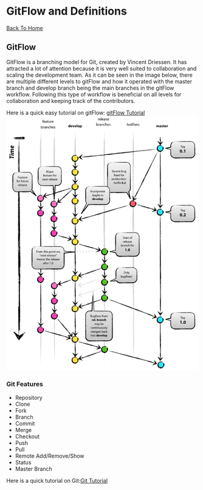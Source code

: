 # GitFlow and Definitions
[Back To Home](https://github.com/cjl72/MiniProject_1)
## GitFlow
GitFlow is a branching model for Git, created by Vincent Driessen. It has attracted a lot of attention because it is very well suited to collaboration and scaling the development team.  As it can be seen in the image below, there are multiple different levels to gitFlow and how it operated with the master branch and develop branch being the main branches in the gitFlow workflow.  Following this type of workflow is beneficial on all levels for collaboration and keeping track of the contributors.

Here is a quick easy tutorial on gitFlow: [gitFlow Tutorial](https://www.atlassian.com/git/tutorials/comparing-workflows/gitflow-workflow)
![GitFlow Demo](https://github.com/cjl72/MiniProject_1/blob/master/git-model.png)

### Git Features
* Repository
* Clone
* Fork
* Branch
* Commit
* Merge
* Checkout
* Push
* Pull
* Remote Add/Remove/Show
* Status
* Master Branch

Here is a quick tutorial on Git:[Git Tutorial](https://www.youtube.com/watch?v=USjZcfj8yxE)
